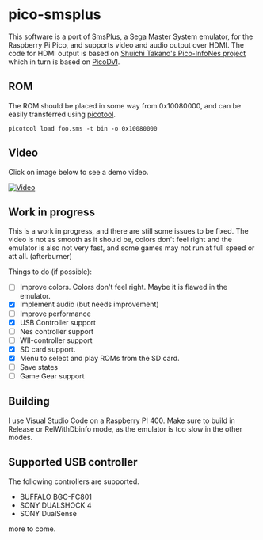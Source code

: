 # pico-smsplus

This software is a port of [SmsPlus](https://segaretro.org/SMS_Plus), a Sega Master System emulator, for the Raspberry Pi Pico, and supports video and audio output over HDMI.
The code for HDMI output is based on [Shuichi Takano's Pico-InfoNes project](https://github.com/shuichitakano/pico-infones) which in turn is based on [PicoDVI](https://github.com/Wren6991/PicoDVI).

## ROM
The ROM should be placed in some way from 0x10080000, and can be easily transferred using [picotool](https://github.com/raspberrypi/picotool).
```
picotool load foo.sms -t bin -o 0x10080000
```

## Video
Click on image below to see a demo video.

[![Video](https://img.youtube.com/vi/__E8h2Ay3g8/0.jpg)](https://www.youtube.com/watch?v=__E8h2Ay3g8)

## Work in progress

This is a work in progress, and there are still some issues to be fixed. The video is not as smooth as it should be, colors don't feel right and the emulator is also not very fast, and some games may not run at full speed or att all. (afterburner)

Things to do (if possible):

- [ ] Improve colors. Colors don't feel right. Maybe it is flawed in the emulator.
- [x] Implement audio (but needs improvement)
- [ ] Improve performance
- [x] USB Controller support
- [ ] Nes controller support
- [ ] WII-controller support
- [X] SD card support.
- [X] Menu to select and play ROMs from the SD card.
- [ ] Save states
- [ ] Game Gear support

## Building
I use Visual Studio Code on a Raspberry PI 400. Make sure to build in Release or RelWithDbinfo mode, as the emulator is too slow in the other modes.

## Supported USB controller
The following controllers are supported.

- BUFFALO BGC-FC801
- SONY DUALSHOCK 4
- SONY DualSense

more to come.
